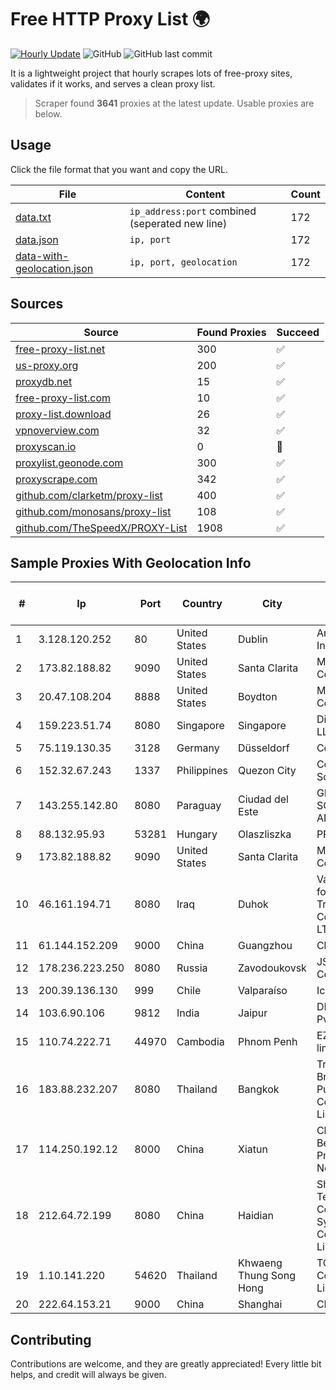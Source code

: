 
# Free HTTP Proxy List 🌍

[![Hourly Update](https://github.com/mertguvencli/http-proxy-list/actions/workflows/main.yml/badge.svg?branch=main)](https://github.com/mertguvencli/http-proxy-list/actions/workflows/main.yml)
![GitHub](https://img.shields.io/github/license/mertguvencli/http-proxy-list)
![GitHub last commit](https://img.shields.io/github/last-commit/mertguvencli/http-proxy-list)

It is a lightweight project that hourly scrapes lots of free-proxy sites, validates if it works, and serves a clean proxy list.


> Scraper found **3641** proxies at the latest update. Usable proxies are below.

## Usage

Click the file format that you want and copy the URL.


|File|Content|Count|
|----|-------|-----|
|[data.txt](https://raw.githubusercontent.com/mertguvencli/http-proxy-list/main/proxy-list/data.txt)|`ip_address:port` combined (seperated new line)|172|
|[data.json](https://raw.githubusercontent.com/mertguvencli/http-proxy-list/main/proxy-list/data.json)|`ip, port`|172|
|[data-with-geolocation.json](https://raw.githubusercontent.com/mertguvencli/http-proxy-list/main/proxy-list/data-with-geolocation.json)|`ip, port, geolocation`|172|

## Sources

|Source|Found Proxies|Succeed|
|------|-------------|-------|
|[free-proxy-list.net](https://free-proxy-list.net)|300|✅|
|[us-proxy.org](https://www.us-proxy.org)|200|✅|
|[proxydb.net](http://proxydb.net)|15|✅|
|[free-proxy-list.com](https://free-proxy-list.com/?page=&port=&type%5B%5D=http&type%5B%5D=https&up_time=0&search=Search)|10|✅|
|[proxy-list.download](https://www.proxy-list.download/HTTP)|26|✅|
|[vpnoverview.com](https://vpnoverview.com/privacy/anonymous-browsing/free-proxy-servers)|32|✅|
|[proxyscan.io](https://www.proxyscan.io)|0|🚫|
|[proxylist.geonode.com](https://proxylist.geonode.com/api/proxy-list?limit=300&page=1&sort_by=lastChecked&sort_type=desc&protocols=http,https)|300|✅|
|[proxyscrape.com](https://api.proxyscrape.com/v2/?request=displayproxies&protocol=http&timeout=10000&country=all&ssl=all&anonymity=all)|342|✅|
|[github.com/clarketm/proxy-list](https://raw.githubusercontent.com/clarketm/proxy-list/master/proxy-list-raw.txt)|400|✅|
|[github.com/monosans/proxy-list](https://raw.githubusercontent.com/monosans/proxy-list/main/proxies/http.txt)|108|✅|
|[github.com/TheSpeedX/PROXY-List](https://raw.githubusercontent.com/TheSpeedX/PROXY-List/master/http.txt)|1908|✅|


## Sample Proxies With Geolocation Info

|#|Ip|Port|Country|City|Internet Service Provider|
|-|--|----|-------|----|-------------------------|
|1|3.128.120.252|80|United States|Dublin|Amazon.com, Inc.|
|2|173.82.188.82|9090|United States|Santa Clarita|Multacom Corporation|
|3|20.47.108.204|8888|United States|Boydton|Microsoft Corporation|
|4|159.223.51.74|8080|Singapore|Singapore|DigitalOcean, LLC|
|5|75.119.130.35|3128|Germany|Düsseldorf|Contabo GmbH|
|6|152.32.67.243|1337|Philippines|Quezon City|Converge ICT Solution Inc|
|7|143.255.142.80|8080|Paraguay|Ciudad del Este|GIG@NET SOCIEDAD ANONIMA|
|8|88.132.95.93|53281|Hungary|Olaszliszka|PRTELECOM|
|9|173.82.188.82|9090|United States|Santa Clarita|Multacom Corporation|
|10|46.161.194.71|8080|Iraq|Duhok|Valin Company for General Trading and Communication LTD|
|11|61.144.152.209|9000|China|Guangzhou|Chinanet|
|12|178.236.223.250|8080|Russia|Zavodoukovsk|JSC "Russian Company" LIR|
|13|200.39.136.130|999|Chile|Valparaíso|Iconex SPA|
|14|103.6.90.106|9812|India|Jaipur|DNS Infonet Pvt Ltd|
|15|110.74.222.71|44970|Cambodia|Phnom Penh|EZECOM limited|
|16|183.88.232.207|8080|Thailand|Bangkok|Triple T Broadband Public Company Limited|
|17|114.250.192.12|8000|China|Xiatun|China Unicom Beijing Province Network|
|18|212.64.72.199|8080|China|Haidian|Shenzhen Tencent Computer Systems Company Limited|
|19|1.10.141.220|54620|Thailand|Khwaeng Thung Song Hong|TOT Public Company Limited|
|20|222.64.153.21|9000|China|Shanghai|CHINANET-SH|



## Contributing

Contributions are welcome, and they are greatly appreciated! Every
little bit helps, and credit will always be given.

